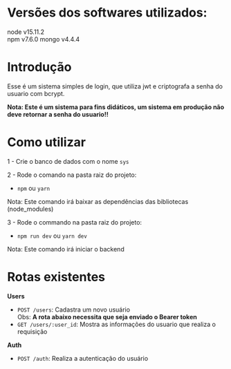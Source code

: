# Versões dos softwares utilizados:
  node v15.11.2  
  npm v7.6.0
  mongo v4.4.4

# Introdução
  Esse é um sistema simples de login, que utiliza jwt e criptografa a senha do usuario com bcrypt.
  
  **Nota: Este é um sistema para fins didáticos, um sistema em produção não deve retornar a senha do usuario!!**

# Como utilizar
1 -  Crie o banco de dados com o nome ``sys``


2 - Rode o comando na pasta raiz do projeto:
  - ```npm```  ou ```yarn```

  Nota: Este comando irá baixar as dependências das bibliotecas (node_modules)


3 - Rode o commando na pasta raiz do projeto:
  - ```npm run dev``` ou ```yarn dev```

  Nota: Este comando irá iniciar o backend

# Rotas existentes
  **Users**
  - ```POST /users```: Cadastra um novo usuário  
  Obs: **A rota abaixo necessita que seja enviado o Bearer token**  
  - ```GET /users/:user_id```: Mostra as informações do usuario que realiza o requisição  
  

  **Auth**
  - ```POST /auth```: Realiza a autenticação do usuário


